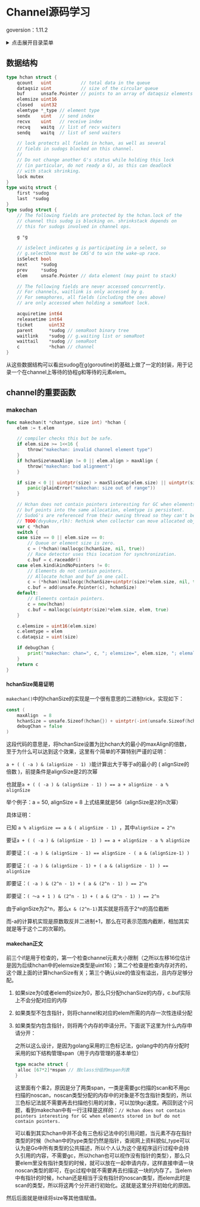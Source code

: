 # Channel源码学习

goversion：1.11.2

<details>
<summary>点击展开目录菜单</summary>
<!-- TOC -->

- [数据结构](#数据结构)
- [channel的重要函数](#channel的重要函数)
  - [makechan](#makechan)

<!-- /TOC -->

</details>

## 数据结构

```go
type hchan struct {
	qcount   uint           // total data in the queue
	dataqsiz uint           // size of the circular queue
	buf      unsafe.Pointer // points to an array of dataqsiz elements
	elemsize uint16
	closed   uint32
	elemtype *_type // element type
	sendx    uint   // send index
	recvx    uint   // receive index
	recvq    waitq  // list of recv waiters
	sendq    waitq  // list of send waiters

	// lock protects all fields in hchan, as well as several
	// fields in sudogs blocked on this channel.
	//
	// Do not change another G's status while holding this lock
	// (in particular, do not ready a G), as this can deadlock
	// with stack shrinking.
	lock mutex
}
type waitq struct {
	first *sudog
	last  *sudog
}
type sudog struct {
	// The following fields are protected by the hchan.lock of the
	// channel this sudog is blocking on. shrinkstack depends on
	// this for sudogs involved in channel ops.

	g *g

	// isSelect indicates g is participating in a select, so
	// g.selectDone must be CAS'd to win the wake-up race.
	isSelect bool
	next     *sudog
	prev     *sudog
	elem     unsafe.Pointer // data element (may point to stack)

	// The following fields are never accessed concurrently.
	// For channels, waitlink is only accessed by g.
	// For semaphores, all fields (including the ones above)
	// are only accessed when holding a semaRoot lock.

	acquiretime int64
	releasetime int64
	ticket      uint32
	parent      *sudog // semaRoot binary tree
	waitlink    *sudog // g.waiting list or semaRoot
	waittail    *sudog // semaRoot
	c           *hchan // channel
}
```

从这些数据结构可以看出sudog在g(goroutine)的基础上做了一定的封装，用于记录一个在channel上等待的协程g和等待的元素elem。

## channel的重要函数

### makechan

```go
func makechan(t *chantype, size int) *hchan {
	elem := t.elem

	// compiler checks this but be safe.
	if elem.size >= 1<<16 {
		throw("makechan: invalid channel element type")
	}
	if hchanSize%maxAlign != 0 || elem.align > maxAlign {
		throw("makechan: bad alignment")
	}

	if size < 0 || uintptr(size) > maxSliceCap(elem.size) || uintptr(size)*elem.size > maxAlloc-hchanSize {
		panic(plainError("makechan: size out of range"))
	}

	// Hchan does not contain pointers interesting for GC when elements stored in buf do not contain pointers.
	// buf points into the same allocation, elemtype is persistent.
	// SudoG's are referenced from their owning thread so they can't be collected.
	// TODO(dvyukov,rlh): Rethink when collector can move allocated objects.
	var c *hchan
	switch {
	case size == 0 || elem.size == 0:
		// Queue or element size is zero.
		c = (*hchan)(mallocgc(hchanSize, nil, true))
		// Race detector uses this location for synchronization.
		c.buf = c.raceaddr()
	case elem.kind&kindNoPointers != 0:
		// Elements do not contain pointers.
		// Allocate hchan and buf in one call.
		c = (*hchan)(mallocgc(hchanSize+uintptr(size)*elem.size, nil, true))
		c.buf = add(unsafe.Pointer(c), hchanSize)
	default:
		// Elements contain pointers.
		c = new(hchan)
		c.buf = mallocgc(uintptr(size)*elem.size, elem, true)
	}

	c.elemsize = uint16(elem.size)
	c.elemtype = elem
	c.dataqsiz = uint(size)

	if debugChan {
		print("makechan: chan=", c, "; elemsize=", elem.size, "; elemalg=", elem.alg, "; dataqsiz=", size, "\n")
	}
	return c
}
```

#### hchanSize简易证明

```makechan()```中的hchanSize的实现是一个很有意思的二进制trick，实现如下：

```go
const (
	maxAlign  = 8
	hchanSize = unsafe.Sizeof(hchan{}) + uintptr(-int(unsafe.Sizeof(hchan{}))&(maxAlign-1))
	debugChan = false
)
```

这段代码的意思是，将hchanSize设置为比hchan大的最小的maxAlign的倍数，至于为什么可以达到这个效果，这里有个简单的不算特别严谨的证明：

```a + ( ( -a ) & (alignSize - 1) )```能计算出大于等于a的最小的 ( alignSize的倍数 )，前提条件是alignSize是2的次幂

也就是```a + ( ( -a ) & (alignSize - 1) ) == a + alignSize - a % alignSize```

举个例子：a = 50, alignSize = 8 上式结果就是56（alignSize是2的n次幂）

具体证明：

已知 ```a % alignSize == a & ( alignSize - 1) ```，其中```alignSize = 2^n```

要证```a + ( ( -a ) & (alignSize - 1) ) == a + alignSize - a % alignSize```

即要证：``` ( -a ) & (alignSize - 1) == alignSize - ( a & (alignSize-1) ) ```

即要证：``` ( -a ) & (alignSize - 1) + ( a & (alignSize - 1) ) == alignSize ```

即要证：``` ( -a ) & (2^n - 1) + ( a & (2^n - 1) ) == 2^n ```

即要证：``` ( ～a + 1 ) & (2^n - 1) + ( a & (2^n - 1) ) == 2^n ```

由于alignSize为2^n，那么```x & (2^n-1)```其实就是将高于2^n的高位截断

而-a的计算机实现是原数取反并二进制+1，那么在可表示范围内截断，相加其实就是等于这个二的次幂的。

#### makechan正文

前三个if是用于检查的，第一个检查channel元素大小限制（之所以左移16位估计是因为后续hchan中的elemsize类型是uint16）；第二个检查是检查内存对齐的，这个跟上面的计算hchanSize有关；第三个确认size的值没有溢出，且内存足够分配。

1. 如果size为0或者elem的size为0，那么只分配hchanSize的内存，c.buf实际上不会分配对应的内存

2. 如果类型不包含指针，则将channel和对应的elem所需的内存一次性连续分配

3. 如果类型内包含指针，则将两个内存的申请分开。下面说下这里为什么内存申请分开：

   之所以这么设计，是因为golang采用的三色标记法，golang中的内存分配时采用的如下结构管理span（用于内存管理的基本单位）

   ```go
   type mcache struct {
   	alloc [67*2]*mspan // 按class分组的mspan列表
   }
   
   ```

   这里面有个乘2，原因是分了两类span，一类是需要gc扫描的scan和不用gc扫描的noscan，noscan类型分配的内存中的对象是不包含指针类型的，所以三色标记法就不需要再去扫描他引用的对象，可以加快gc速度。再回到这个问题，看到makechan中有一行注释是这样的：```// Hchan does not contain pointers interesting for GC when elements stored in buf do not contain pointers.```

   可以看到其实hchan中并不会有三色标记法中的引用问题，当元素不存在指针类型的时候（hchan中的type类型仍然是指针，查阅网上资料貌似_type可以认为是Go中所有类型的公共描述，所以个人认为这个是程序运行过程中会持久引用的内容，不需要gc，所以hchan也可以视作没有指针的类型），那么只要elem里没有指针类型的时候，就可以放在一起申请内存，这样直接申请一块noscan类型的即可，在gc过程中就不需要再去扫描这一块的内存了。当elem中有指针的时候，hchan还是相当于没有指针的noscan类型，而elem此时是scan的类型，所以将这两个分开进行初始化。这就是这里分开初始化的原因。

然后后面就是继续将size等其他值赋值。

